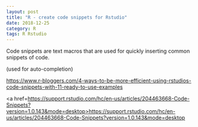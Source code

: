```yaml
---
layout: post
title: "R - create code snippets for Rstudio"
date: 2018-12-25
category: R
tags: R Rstudio
---
```


Code snippets are text macros that are used for quickly inserting common snippets of code. 

(used for auto-completion)

<a href=https://www.r-bloggers.com/4-ways-to-be-more-efficient-using-rstudios-code-snippets-with-11-ready-to-use-examples>https://www.r-bloggers.com/4-ways-to-be-more-efficient-using-rstudios-code-snippets-with-11-ready-to-use-examples</a>

<a href=https://support.rstudio.com/hc/en-us/articles/204463668-Code-Snippets?version=1.0.143&mode=desktop>https://support.rstudio.com/hc/en-us/articles/204463668-Code-Snippets?version=1.0.143&mode=desktop</a>

